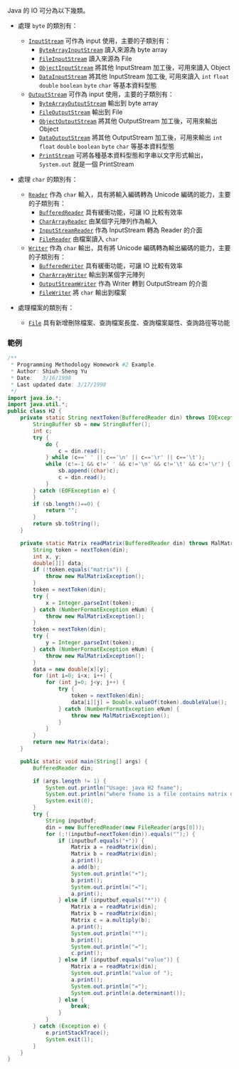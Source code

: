 Java 的 IO 可分為以下幾類。  

* 處理 `byte` 的類別有：  
  * [`InputStream`](https://rawgit.com/NCNU-CALab/java.programming.im/master/docs/api/java/io/InputStream.html) 可作為 input 使用，主要的子類別有：  
    * [`ByteArrayInputStream`](https://rawgit.com/NCNU-CALab/java.programming.im/master/docs/api/java/io/ByteArrayInputStream.html) 讀入來源為 byte array  
    * [`FileInputStream`](https://rawgit.com/NCNU-CALab/java.programming.im/master/docs/api/java/io/FileInputStream.html) 讀入來源為 File  
    * [`ObjectInputStream`](https://rawgit.com/NCNU-CALab/java.programming.im/master/docs/api/java/io/ObjectInputStream.html) 將其他 InputStream 加工後，可用來讀入 Object  
    * [`DataInputStream`](https://rawgit.com/NCNU-CALab/java.programming.im/master/docs/api/java/io/DataInputStream.html) 將其他 InputStream 加工後, 可用來讀入 `int` `float` `double` `boolean` `byte` `char` 等基本資料型態  
  * [`OutputStream`](https://rawgit.com/NCNU-CALab/java.programming.im/master/docs/api/java/io/OutputStream.html) 可作為 input 使用，主要的子類別有：  
    * [`ByteArrayOutputStream`](https://rawgit.com/NCNU-CALab/java.programming.im/master/docs/api/java/io/ByteArrayOutputStream.html) 輸出到 byte array  
    * [`FileOutputStream`](https://rawgit.com/NCNU-CALab/java.programming.im/master/docs/api/java/io/FileOutputStream.html) 輸出到 File  
    * [`ObjectOutputStream`](https://rawgit.com/NCNU-CALab/java.programming.im/master/docs/api/java/io/ObjectOutputStream.html) 將其他 OutputStream 加工後，可用來輸出 Object  
    * [`DataOutputStream`](https://rawgit.com/NCNU-CALab/java.programming.im/master/docs/api/java/io/DataOutputStream.html) 將其他 OutputStream 加工後，可用來輸出 `int` `float` `double` `boolean` `byte` `char` 等基本資料型態  
    * [`PrintStream`](https://rawgit.com/NCNU-CALab/java.programming.im/master/docs/api/java/io/PrintStream.html) 可將各種基本資料型態和字串以文字形式輸出，`System.out` 就是一個 PrintStream  
  
  
  
* 處理 `char` 的類別有：  
  * [`Reader`](https://rawgit.com/NCNU-CALab/java.programming.im/master/docs/api/java/io/Reader.html) 作為 `char` 輸入，具有將輸入編碼轉為 Unicode 編碼的能力，主要的子類別有：  
    * [`BufferedReader`](https://rawgit.com/NCNU-CALab/java.programming.im/master/docs/api/java/io/BufferedReader.html) 具有緩衝功能，可讓 IO 比較有效率  
    * [`CharArrayReader`](https://rawgit.com/NCNU-CALab/java.programming.im/master/docs/api/java/io/CharArrayReader.html) 由某個字元陣列作為輸入  
    * [`InputStreamReader`](https://rawgit.com/NCNU-CALab/java.programming.im/master/docs/api/java/io/InputStreamReader.html) 作為 InputStream 轉為 Reader 的介面  
    * [`FileReader`](https://rawgit.com/NCNU-CALab/java.programming.im/master/docs/api/java/io/FileReader.html) 由檔案讀入 `char`  
  * [`Writer`](https://rawgit.com/NCNU-CALab/java.programming.im/master/docs/api/java/io/Writer.html) 作為 `char` 輸出，具有將 Unicode 編碼轉為輸出編碼的能力，主要的子類別有：  
    * [`BufferedWriter`](https://rawgit.com/NCNU-CALab/java.programming.im/master/docs/api/java/io/BufferedWriter.html) 具有緩衝功能，可讓 IO 比較有效率  
    * [`CharArrayWriter`](https://rawgit.com/NCNU-CALab/java.programming.im/master/docs/api/java/io/CharArrayWriter.html) 輸出到某個字元陣列  
    * [`OutputStreamWriter`](https://rawgit.com/NCNU-CALab/java.programming.im/master/docs/api/java/io/OutputStreamWriter.html) 作為 Writer 轉到 OutputStream 的介面  
    * [`FileWriter`](https://rawgit.com/NCNU-CALab/java.programming.im/master/docs/api/java/io/FileWriter.html) 將 `char` 輸出到檔案  
  
  
  
* 處理檔案的類別有：
  * [`File`](https://rawgit.com/NCNU-CALab/java.programming.im/master/docs/api/java/io/File.html) 具有新增刪除檔案、查詢檔案長度、查詢檔案屬性、查詢路徑等功能  
  
### 範例

```java
/**
 * Programming Methodology Homework #2 Example.
 * Author: Shiuh-Sheng Yu
 * Date:   3/16/1998
 * Last updated date: 3/17/1998
 */
import java.io.*;
import java.util.*;
public class H2 {
    private static String nextToken(BufferedReader din) throws IOException {
        StringBuffer sb = new StringBuffer();
        int c;
        try {
            do {
                c = din.read();
            } while (c==' ' || c=='\n' || c=='\r' || c=='\t');
            while (c!=-1 && c!=' ' && c!='\n' && c!='\t' && c!='\r') {
                sb.append((char)c);
                c = din.read();
            }
        } catch (EOFException e) {
        }
        if (sb.length()==0) {
            return "";
        }
        return sb.toString();
    }

    private static Matrix readMatrix(BufferedReader din) throws MalMatrixException, IOException {
        String token = nextToken(din);
        int x, y;
        double[][] data;
        if (!token.equals("matrix")) {
            throw new MalMatrixException();
        }
        token = nextToken(din);
        try {
            x = Integer.parseInt(token);
        } catch (NumberFormatException eNum) {
            throw new MalMatrixException();
        }
        token = nextToken(din);
        try {
            y = Integer.parseInt(token);
        } catch (NumberFormatException eNum) {
            throw new MalMatrixException();
        }
        data = new double[x][y];
        for (int i=0; i<x; i++) {
            for (int j=0; j<y; j++) {
                try {
                    token = nextToken(din);
                    data[i][j] = Double.valueOf(token).doubleValue();
                } catch (NumberFormatException eNum) {
                    throw new MalMatrixException();
                }
            }
        }
        return new Matrix(data);
    }

    public static void main(String[] args) {
        BufferedReader din;

        if (args.length != 1) {
            System.out.println("Usage: java H2 fname");
            System.out.println("where fname is a file contains matrix data.");
            System.exit(0);
        }
        try {
            String inputbuf;
            din = new BufferedReader(new FileReader(args[0]));
            for (;!(inputbuf=nextToken(din)).equals("");) {
                if (inputbuf.equals("+")) {
                    Matrix a = readMatrix(din);
                    Matrix b = readMatrix(din);
                    a.print();
                    a.add(b);
                    System.out.println("+");
                    b.print();
                    System.out.println("=");
                    a.print();
                } else if (inputbuf.equals("*")) {
                    Matrix a = readMatrix(din);
                    Matrix b = readMatrix(din);
                    Matrix c = a.multiply(b);
                    a.print();
                    System.out.println("*");
                    b.print();
                    System.out.println("=");
                    c.print();
                } else if (inputbuf.equals("value")) {
                    Matrix a = readMatrix(din);
                    System.out.println("value of ");
                    a.print();
                    System.out.println("=");
                    System.out.println(a.determinant());
                } else {
                    break;
                }
            }
        } catch (Exception e) {
            e.printStackTrace();
            System.exit(1);
        }
    }
}
```
